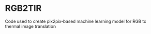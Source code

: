 # RGB2TIR
Code used to create pix2pix-based machine learning model for RGB to thermal image translation
